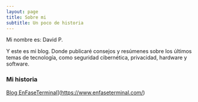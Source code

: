 ```yaml
---
layout: page
title: Sobre mi
subtitle: Un poco de historia
---
```


Mi nombre es: David P.

Y este es mi blog. Donde publicaré consejos y resúmenes sobre los últimos temas de tecnología, como seguridad cibernética, privacidad, hardware y software. 

### Mi historia

[Blog EnFaseTerminal]([https://en.wikipedia.org/wiki/The_Princess_Bride_%28film%29)](https://www.enfaseterminal.com/)
